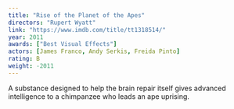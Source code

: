 ```yaml
---
title: "Rise of the Planet of the Apes"
directors: "Rupert Wyatt"
link: "https://www.imdb.com/title/tt1318514/"
year: 2011
awards: ["Best Visual Effects"]
actors: [James Franco, Andy Serkis, Freida Pinto]
rating: B
weight: -2011
---
```

A substance designed to help the brain repair itself gives advanced intelligence to a chimpanzee who leads an ape uprising.